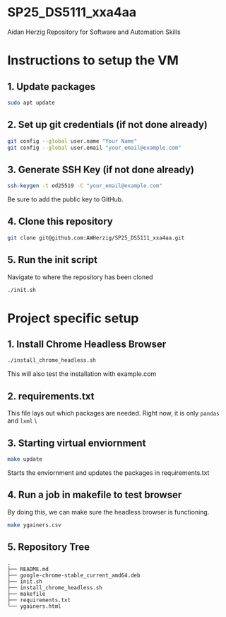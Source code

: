 # SP25_DS5111_xxa4aa
Aidan Herzig Repository for Software and Automation Skills


# Instructions to setup the VM

## 1. Update packages

```bash
sudo apt update
```

## 2. Set up git credentials (if not done already)

```bash
git config --global user.name "Your Name"
git config --global user.email "your_email@example.com"
```

## 3. Generate SSH Key (if not done already)

```bash
ssh-keygen -t ed25519 -C "your_email@example.com"
```

Be sure to add the public key to GitHub.

## 4. Clone this repository

```bash
git clone git@github.com:AWHerzig/SP25_DS5111_xxa4aa.git
```

## 5. Run the init script

Navigate to where the repository has been cloned

```bash
./init.sh
```

# Project specific setup

## 1. Install Chrome Headless Browser

```bash
./install_chrome_headless.sh
```

This will also test the installation with example.com

## 2. requirements.txt

This file lays out which packages are needed. Right now, it is only `pandas` and `lxml` \

## 3. Starting virtual enviornment

```bash
make update
```

Starts the enviornment and updates the packages in requirements.txt

## 4. Run a job in makefile to test browser

By doing this, we can make sure the headless browser is functioning.

```bash
make ygainers.csv
```

## 5. Repository Tree
```
.
├── README.md
├── google-chrome-stable_current_amd64.deb
├── init.sh
├── install_chrome_headless.sh
├── makefile
├── requirements.txt
└── ygainers.html
```











